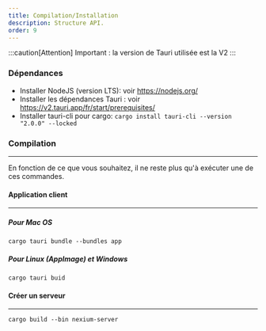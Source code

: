 ```yaml
---
title: Compilation/Installation
description: Structure API.
order: 9
---
```

:::caution[Attention]
Important : la version de Tauri utilisée est la V2
:::
### Dépendances

-   Installer NodeJS (version LTS): voir https://nodejs.org/
-   Installer les dépendances Tauri : voir https://v2.tauri.app/fr/start/prerequisites/
-   Installer tauri-cli pour cargo: `cargo install tauri-cli --version "2.0.0" --locked`

### Compilation
---
En fonction de ce que vous souhaitez, il ne reste plus qu'à exécuter une de ces commandes.
#### Application client
---
##### Pour Mac OS

`cargo tauri bundle --bundles app`

##### Pour Linux (AppImage) et Windows

`cargo tauri buid`

#### Créer un serveur
---
`cargo build --bin nexium-server`

